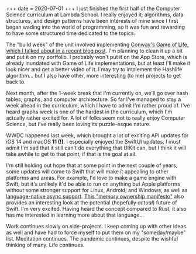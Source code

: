 +++
date = 2020-07-01
+++
I just finished the first half of the Computer Science curriculum at Lambda School. I really enjoyed it; algorithms, data structures, and design patterns have been interests of mine since I first began wading into the world of programming, so it was fun and rewarding to have some structured time dedicated to the topics.

The "build week" of the unit involved implementing [Conway's Game of Life, which I talked about in a recent blog post][Conway's Game of Life blog]. I'm planning to clean it up a bit and put it on my portfolio. I probably won't put it on the App Store, which is already inundated with Game of Life implementations, but at least I'll make it look nicer and get a better video of it. I may try to implement the Hashlife algorithm... but I also have other, more interesting (to me) projects to get back to.

Next month, after the 1-week break that I'm currently on, we'll go over hash tables, graphs, and computer architecture. So far I've managed to stay a week ahead in the curriculum, which I have to admit I'm rather proud of. I've heard graphs week is one of the hardest in the curriculum, which I'm actually rather excited for. A lot of folks seem not to really enjoy Computer Science, but I've really been loving its puzzle-esque nature.

WWDC happened last week, which brought a lot of exciting API updates for iOS 14 and macOS **11 (!)**. I especially enjoyed the SwiftUI updates. I must admit I'm sad that it still can't do everything that UIKit can, but I think it will take awhile to get to that point, if that is the goal at all.

I'm still holding out hope that at some point in the next couple of years, some updates will come to Swift that will make it appealing to other platforms and areas. For example, I'd love to make a game engine with Swift, but it's unlikely it'd be able to run on anything but Apple platforms without some stronger support for Linux, Android, and Windows, as well as [language-native async support][concurrency manifesto]. [This "memory ownership manifesto"][ownership manifesto] also provides an interesting look at the potential (hopefully *actual*) future of Swift. I'm very excited. Having heard the concept compared to Rust, it also has me interested in learning more about that language...

Work continues slowly on side-projects. I keep coming up with other ideas as well and have had to force myself to put them on my "someday/maybe" list. Meditation continues. The pandemic continues, despite the wishful thinking of many. Life continues.


[Conway's Game of Life blog]: http://Junebash.com/blog/game-of-life/
[concurrency manifesto]: https://gist.github.com/lattner/31ed37682ef1576b16bca1432ea9f782
[ownership manifesto]: https://github.com/apple/swift/blob/master/docs/OwnershipManifesto.md